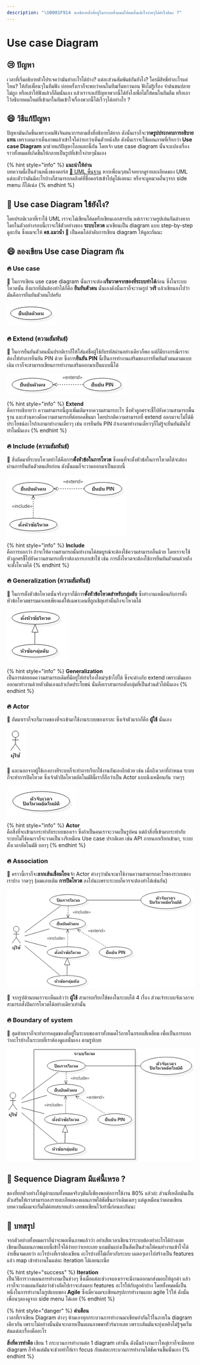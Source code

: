 ```yaml
---
description: "\U0001F914 จะอธิบายสิ่งที่อยู่ในระบบทั้งหมดให้คนอื่นเข้าใจง่ายๆได้ยังไงดีนะ ?"
---
```


# Use case Diagram

## 😢 ปัญหา

เวลาที่เริ่มอธิบายตัวโปรเจคว่ามันทำอะไรได้บ้าง? แต่ละส่วนสัมพันธ์กันยังไง? ใครมีสิทธิ์ทำอะไรแค่ไหน? ให้กับเพื่อนๆในทีมฟัง บ่อยครั้งเราก็จะพบว่าคนในทีมเริ่มหาวนอน ฟังไม่รู้เรื่อง จำต้นชนปลายไม่ถูก หรือเล่าให้ฟังแล้วก็ลืมนั่นเอง แล้วเราจะแก้ปัญหาพวกนี้ได้ยังไงเพื่อไม่ให้คนในทีมลืม หรือเอาไว้อธิบายคนใหม่ที่เข้ามาในทีมเข้าใจเรื่องพวกนี้ได้เร็วๆได้อย่างไร ?

## 😄 วิธีแก้ปัญหา

ปัญหามันเกิดขึ้นเพราะคนฟังจินตนาการตามสิ่งที่อธิบายได้ยาก ดังนั้นเราก็จะ**วาดรูปประกอบการอธิบายแทน** เพราะคนเราเห็นภาพแล้วเข้าใจได่ง่ายกว่าเห็นตัวหนังสือ ดังนั้นเราจะใช้แผนภาพที่เรียกว่า **Use case Diagram** มาช่วยแก้ปัญหาโลกแตกนี้กัน โดยเจ้า use case diagram นั้นจะแปลงเรื่องราวทั้งหมดที่เกิดขึ้นให้กลายเป็นรูปที่เข้าใจง่ายๆนั่นเอง

{% hint style="info" %}
**แนะนำให้อ่าน**  
บทความนี้เป็นส่วนหนึ่งของคอร์ส [👶 UML พื้นฐาน](https://saladpuk.gitbook.io/learn/basic/uml) หากเพื่อนๆสนใจอยากดูรายละเอียดของ UML แต่ละตัวว่ามันมีอะไรบ้างก็สามารถกดลิงค์ที่ชื่อคอร์สเข้าไปดูได้เลยนะ หรือจะดูหมวดอื่นๆจาก side menu ก็ได้เน่อ
{% endhint %}

##  🤔 Use case Diagram ใช้ยังไง?

โดยปรกติเวลาที่เราใช้ UML เราจะไม่เขียนโค้ดหรือเขียนเอกสารกัน แต่เราจะวาดรูปเล่นกันต่างหาก โดยในตัวอย่างรอบนี้เราจะใช้ตัวอย่างของ **ระบบโหวต** มาเขียนเป็น diagram แบบ step-by-step ดูละกัน ซึ่งผมจะให้ **ดช.แมวน้ำ** 🧔 เป็นคนไล่ลำดับการเขียน diagram ให้ดูละกันนะ

## 😄 ลองเขียน Use case Diagram กัน

### 🔥 Use case

🧔 ในการเขียน use case diagram นั้นเราจะต้อง**เริ่มวาดจากของที่ระบบทำได้**ก่อน ซึ่งในระบบโหวตนั้น สิ่งแรกที่มันต้องทำได้ก็คือ **ยืนยันตัวตน** นั่นเองดังนั้นเราก็จะวาดรูป **วงรี** แล้วเขียนลงไปว่ามันคือการยืนยันตัวตนไปครับ

![](../../.gitbook/assets/image%20%2881%29.png)

### 🔥 Extend \(ความสัมพันธ์\)

🧔 ในการยืนยันตัวตนนั้นปรกติเราก็ให้ใส่แค่ชื่อผู้ใช้กับรหัสผ่านอย่างเดียวก็พอ แต่ก็มีบางกรณีเราจะต้องให้ทำการยืนยัน PIN ด้วย ซึ่งการ**ยืนยัน PIN** นี้เป็นการทำงานเสริมของการยืนยันตัวตนตามแบบเดิม เราก็จะสามารถเขียนการทำงานเสริมออกมาเป็นแบบนี้ได้

![](../../.gitbook/assets/image%20%28206%29.png)

{% hint style="info" %}
**Extend**  
คือการอธิบายว่า ความสามารถนี้ถูกเพิ่มเติมจากความสามารอะไร ซึ่งหัวลูกศรจะชี้ไปยังความสามารถพื้นฐาน และส่วนหางคือความสามารถที่ต่อยอดขึ้นมา โดยปรกติความสามารถที่ extend ออกมาจะไม่ได้มีประโยชน์อะไรถ้าเอามาทำงานเดี่ยวๆ เช่น การยืนยัน PIN ถ้าเอามาทำงานเดี๋ยวๆก็ไม่รู้จะยืนยันมันไปทำไมนั่นเอง
{% endhint %}

### 🔥 Include \(ความสัมพันธ์\)

🧔 สิ่งถัดมาที่ระบบโหวตทำได้คือการ**ตั้งหัวข้อในการโหวต** ซึ่งคนที่จะตั้งหัวข้อในการโหวตได้จะต้องผ่านการยืนยันตัวตนเสียก่อน ดังนั้นผมก็จะวาดออกมาเป็นแบบนี้

![](../../.gitbook/assets/image%20%28182%29.png)

{% hint style="info" %}
**Include**  
คือการบอกว่า ถ้าจะให้ความสามารถนั้นทำงานได้สมบูรณ์จะต้องใช้ความสามารถอื่นด้วย โดยเราจะใช้หัวลูกศรชี้ไปยังความสามารถที่เราต้องการเอาเข้าใช้ เช่น การตั้งโหวตจะต้องใช้การยืนยันตัวตนด้วยถึงจะตั้งโหวตได้
{% endhint %}

### 🔥 **Generalization** \(ความสัมพันธ์\)

🧔 ในการตั้งหัวข้อโหวตนั้นจริงๆเราก็มีการ**ตั้งหัวข้อโหวตสำหรับกลุ่มลับ** ซึ่งทำงานเหมือนกับการตั้งหัวข้อโหวตธรรมดาเลยเพียงแค่ให้เฉพาะคนที่ถูกเชิญเท่านั้นถึงจะโหวตได้ 

![](../../.gitbook/assets/image%20%28393%29.png)

{% hint style="info" %}
**Generalization**  
เป็นการต่อยอดความสามารถเดิมที่มีอยู่ให้ทำเรื่องใหม่ๆเข้าไปได้ ซึ่งจะต่างกับ extend เพราะมันแยกออกมาทำงานด้วยตัวมันเองแล้วเกิดประโยชน์ นั่นคือเราสามารถตั้งกลุ่มที่เป็นส่วนตัวได้นั่นเอง
{% endhint %}

### 🔥 Actor

🧔 ถัดมาเราก็จะเริ่มวาดของที่จะเข้ามาใช้งานระบบของเราละ ซึ่งเจ้าตัวแรกก็คือ **ผู้ใช้** นั่นเอง

![](../../.gitbook/assets/image%20%28264%29.png)

🧔 และนอกจากผู้ใช้เองบางทีระบบก็จะทำการเรียกใช้งานกันเองอีกด้วย เช่น เมื่อถึงเวลาที่กำหนด ระบบก็จะทำการปิดโหวต ซึ่งเจ้าตัวปิดโหวตอัตโนมัตินี้เราก็ถือว่าเป็น Actor แบบนึงเหมือนกัน วาดๆๆ

![](../../.gitbook/assets/image%20%2835%29.png)

{% hint style="info" %}
**Actor**  
คือสิ่งที่จะเข้ามากระทำกับระบบของเรา ซึ่งถ้าเป็นคนเราจะวาดเป็นรูปคน แต่ถ้าสิ่งที่เข้ามากระทำกับระบบไม่ใช่คนเราก็จะวาดเป็นวงรีเหมือน Use case ปรกติเลย เช่น API ภายนอกเรียกเข้ามา, ระบบตั้งเวลาอัตโนมัติ บลาๆ
{% endhint %}

### 🔥 Association

🧔 คราวนี้เราก็จะ**ลากเส้นเชื่อมโยง**เจ้า Actor ต่างๆว่ามันจะมาใช้งานความสามารถอะไรของระบบของเราบ้าง วาดๆๆ \(ผมแอบเติม **การปิดโหวต** ลงไปนะเพราะระบบก็ควรจะต้องทำได้เช่นกัน\)

![](../../.gitbook/assets/image%20%28220%29.png)

🧔 จากรูปด้านบนเราจะเห็นแล้วว่า **ผู้ใช้** สามารถเรียกใช้ของในระบบได้ 4 เรื่อง ส่วนเจ้าระบบจับเวลาจะสามารถสั่งปิดการโหวตได้อย่างเดียวเท่านั้น

###  🔥 **Boundary of system**

🧔 สุดท้ายเราก็จะทำการคลุมของที่อยู่ในระบบของเราทั้งหมดไว้ภายในกรอบสี่เหลี่ยม เพื่อเป็นการบอกว่าอะไรบ้างในระบบที่เราต้องดูแลนั่นเอง ตามรูปเบย

![](../../.gitbook/assets/image%20%28285%29.png)

## 🤔 Sequence Diagram มีแค่นี้เหรอ ?

ของที่ยกตัวอย่างให้ดูด้านบนทั้งหมดจริงๆมันก็เพียงพอต่อการใช้งาน 80% แล้วล่ะ ส่วนที่เหลือมันเป็นตัวเสริมให้เราสามารถลงรายละเอียดของแผนภาพได้ชัดขึ้นกว่าเดิมเฉยๆ แต่ดูเหมือนว่าตอนเขียนบทความนี้ผมจะเริ่มไม่ค่อยสบายแล้ว เลยขอเขียนไว้เท่านี้ก่อนละกันนะ

## 🎯 บทสรุป

จากตัวอย่างทั้งหมดเราก็น่าจะพอเห็นภาพแล้วว่า อย่าเสียเวลาเขียนว่าระบบต้องทำอะไรได้บ้างเลย เขียนเป็นแผนภาพแบบนี้เข้าใจได้ง่ายกว่าเยอะเลย แถมมันแบ่งเป็นสัดเป็นส่วนให้คนทำงานเข้าใจได้ง่ายขึ้นจมเลยว่า อะไรบ้างที่เราต้องเขียน อะไรบ้างที่ไม่เกี่ยวกับระบบ เผลอๆเอาไปสร้างเป็น features แล้ว map เข้าทำงานในแต่ละ iteration ได้เลยนะเนี่ย

{% hint style="success" %}
**Iteration**  
เป็นวิธีการวางแผนการทำงานเป็นช่วงๆ ซึ่งเมื่อแต่ละช่วงจบลงเราจะมีงานออกมาส่งมอบให้ลูกค้า แล้วเราก็จะวางแผนกันต่อว่าช่วงถัดไปเราจะส่งมอบ features อะไรให้กับลูกค้าบ้าง โดยทั้งหมดนี่เป็นหนึ่งในการทำงานในรูปแบบของ **Agile** ซึ่งเดี๋ยวผมจะเขียนสรุปการทำงานแบบ agile ไว้ให้ ดังนั้นเพื่อนๆลองดูจาก side menu ได้เลย
{% endhint %}

{% hint style="danger" %}
**คำเตือน**  
เวลาที่เราเขียน Diagram ต่างๆ ห้ามเอาทุกกระบวนการทำงานมาเขียนยำกันไว้ในภายใน diagram เดียวกัน เพราะไม่อย่างนั้นมันจะกลายเป็นแผนภาพพาทัวร์นรกเลย เพราะเส้นมันจะยุ่งเหยิงไม่รู้จุดเริ่มต้นแต่ละเรื่องคืออะไร

**สิ่งที่ควรทำคือ** เขียน 1 กระบวนการทำงานต่อ 1 diagram เท่านั้น ดังนั้นถ้างานเราใหญ่เราก็จะมีหลาย diagram ก็จริงแต่มันจะช่วยทำให้เรา focus กับแต่ละกระบวนการทำงานได้ชัดเจนขึ้นนั่นเอง
{% endhint %}

